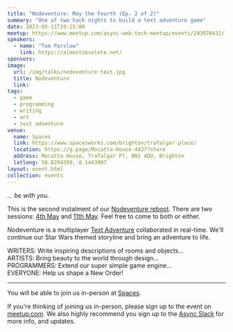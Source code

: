 ```yaml
---
title: "Nodeventure: May the Fourth (Ep. 2 of 2)"
summary: "One of two hack nights to build a text adventure game"
date: 2023-05-11T19:15:00
meetup: https://www.meetup.com/async-web-tech-meetup/events/293070432/
speakers:
  - name: "Tom Parslow"
    link: https://almostobsolete.net/
sponsors:
image:
  url: /img/talks/nodeventure-text.jpg
  title: Nodeventure
  link:
tags:
  - game
  - programming
  - writing
  - art
  - text adventure
venue:
  name: Spaces
  link: https://www.spacesworks.com/brighton/trafalgar-place/
  location: https://g.page/Mocatta-House-4437?share
  address: Mocatta House, Trafalgar Pl, BN1 4DU, Brighton
  latlong: 50.8294399,-0.1443907
layout: event.html
collection: events
---
```


_... be with you._

This is the second instalment of our [Nodeventure reboot][event-1]. There are two sessions: [4th May][event-1] and [11th May][event-2]. Feel free to come to both or either.

Nodeventure is a multiplayer [Text Adventure][ifiction] collaborated in real-time. We'll continue our Star Wars themed storyline and bring an adventure to life.

WRITERS: Write inspiring descriptions of rooms and objects...  
ARTISTS: Bring beauty to the world through design...  
PROGRAMMERS: Extend our super simple game engine...  
EVERYONE: Help us shape a New Order!

---

You will be able to join us in-person at [Spaces](https://www.spacesworks.com/brighton/trafalgar-place/).

If you're thinking of joining us in-person, please sign up to the event on [meetup.com](https://www.meetup.com/async-web-tech-meetup/events/291967758/). We also highly recommend you sign up to the [Async Slack](https://join.slack.com/t/asyncjs/shared_invite/zt-1aguxx86q-XjF_yWcFoJ8fyYYzoqgDaQ) for more info, and updates.

[ifiction]: https://en.wikipedia.org/wiki/Interactive_fiction
[event-1]: /nodeventure-may-the-fourth-ep1/
[event-2]: /nodeventure-may-the-fourth-ep2/
